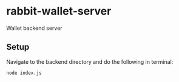 # rabbit-wallet-server
Wallet backend server

## Setup
Navigate to the backend directory and do the following in terminal:
```
node index.js
```